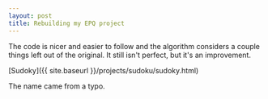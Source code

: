 ```yaml
---
layout: post
title: Rebuilding my EPQ project
---
```


The code is nicer and easier to follow and the algorithm considers a couple things left out of the original. It still isn't perfect, but it's an improvement.

[Sudoky]({{ site.baseurl }}/projects/sudoku/sudoky.html)

The name came from a typo.